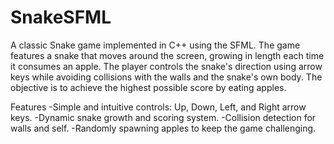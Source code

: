 # SnakeSFML
A classic Snake game implemented in C++ using the SFML.
The game features a snake that moves around the screen, growing in length each time it consumes an apple. The player controls the snake's direction using arrow keys while avoiding collisions with the walls and the snake's own body. The objective is to achieve the highest possible score by eating apples.

Features
-Simple and intuitive controls: Up, Down, Left, and Right arrow keys.
-Dynamic snake growth and scoring system.
-Collision detection for walls and self.
-Randomly spawning apples to keep the game challenging.


